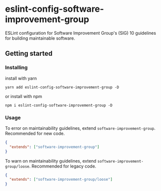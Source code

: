 # eslint-config-software-improvement-group

ESLint configuration for Software Improvement Group's (SIG) 10 guidelines for building maintainable software.

## Getting started

### Installing

install with yarn

```
yarn add eslint-config-software-improvement-group -D
```

or install with npm

```
npm i eslint-config-software-improvement-group -D
```

### Usage

To error on maintainability guidelines, extend `software-improvement-group`. Recommended for new code.

```json
{
  "extends": ["software-improvement-group"]
}
```

To warn on maintainability guidelines, extend `software-improvement-group/loose`. Recommended for legacy code.

```json
{
  "extends": ["software-improvement-group/loose"]
}
```
